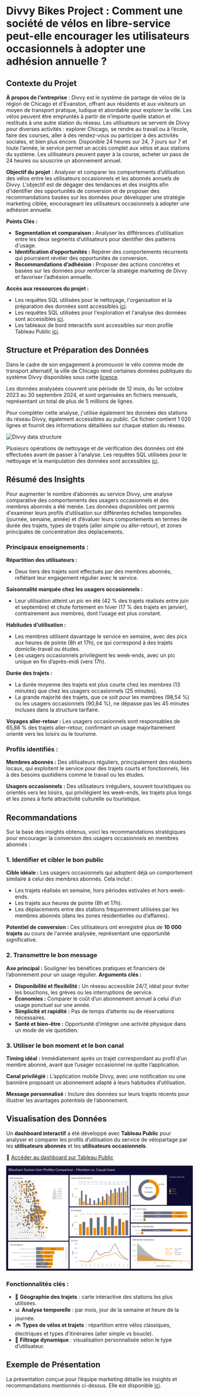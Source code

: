 # Divvy Bikes Project : Comment une société de vélos en libre-service peut-elle encourager les utilisateurs occasionnels à adopter une adhésion annuelle ?
## Contexte du Projet
**À propos de l'entreprise** : Divvy est le système de partage de vélos de la région de Chicago et d'Evanston, offrant aux résidents et aux visiteurs un moyen de transport pratique, ludique et abordable pour explorer la ville. Les vélos peuvent être empruntés à partir de n’importe quelle station et restitués à une autre station du réseau. Les utilisateurs se servent de Divvy pour diverses activités : explorer Chicago, se rendre au travail ou à l’école, faire des courses, aller à des rendez-vous ou participer à des activités sociales, et bien plus encore. Disponible 24 heures sur 24, 7 jours sur 7 et toute l’année, le service permet un accès complet aux vélos et aux stations du système. Les utilisateurs peuvent payer à la course, acheter un pass de 24 heures ou souscrire un abonnement annuel.

**Objectif du projet** : Analyser et comparer les comportements d’utilisation des vélos entre les utilisateurs occasionnels et les abonnés annuels de Divvy. L'objectif est de dégager des tendances et des insights afin d'identifier des opportunités de conversion et de proposer des recommandations basées sur les données pour développer une stratégie marketing ciblée, encourageant les utilisateurs occasionnels à adopter une adhésion annuelle.

**Points Clés :**
* **Segmentation et comparaison :** Analyser les différences d’utilisation entre les deux segments d’utilisateurs pour identifier des patterns d'usage.
* **Identification d’opportunités :** Repérer des comportements récurrents qui pourraient révéler des opportunités de conversion.
* **Recommandations d’adhésion :** Proposer des actions concrètes et basées sur les données pour renforcer la stratégie marketing de Divvy et favoriser l’adhésion annuelle.

**Accès aux ressources du projet :**
* Les requêtes SQL utilisées pour le nettoyage, l'organisation et la préparation des données sont accessibles [ici](DataCleaning.sql).
* Les requêtes SQL utilisées pour l'exploration et l'analyse des données sont accessibles [ici](Divvy-Bikes-Project/EDA.sql).
* Les tableaux de bord interactifs sont accessibles sur mon profile Tableau Public [ici](https://public.tableau.com/app/profile/natalial/vizzes).

## Structure et Préparation des Données
Dans le cadre de son engagement à promouvoir le vélo comme mode de transport alternatif, la ville de Chicago rend certaines données publiques du système Divvy disponibles sous cette [licence](https://divvybikes.com/data-license-agreement). 

Les données analysées couvrent une période de 12 mois, du 1er octobre 2023 au 30 septembre 2024, et sont organisées en fichiers mensuels, représentant un total de plus de 5 millions de lignes.

Pour compléter cette analyse, j'utilise également les données des stations du réseau Divvy, également accessibles au public. Ce fichier contient 1 020 lignes et fournit des informations détaillées sur chaque station du réseau.

![Divvy data structure](https://github.com/user-attachments/assets/94e0f03f-f2bb-472e-9fda-5b7bd3506342)

Plusieurs opérations de nettoyage et de vérification des données ont été effectuées avant de passer à l'analyse. Les requêtes SQL utilisées pour le nettoyage et la manipulation des données sont accessibles [ici](DataCleaning.sql).

## Résumé des Insights
Pour augmenter le nombre d’abonnés au service Divvy, une analyse comparative des comportements des usagers occasionnels et des membres abonnés a été menée. Les données disponibles ont permis d'examiner leurs profils d’utilisation sur différentes échelles temporelles (journée, semaine, année) et d’évaluer leurs comportements en termes de durée des trajets, types de trajets (aller simple ou aller-retour), et zones principales de concentration des déplacements.

### Principaux enseignements :

**Répartition des utilisateurs :** 
* Deux tiers des trajets sont effectués par des membres abonnés, reflétant leur engagement régulier avec le service.

**Saisonnalité marquée chez les usagers occasionnels :**
* Leur utilisation atteint un pic en été (42 % des trajets réalisés entre juin et septembre) et chute fortement en hiver (17 % des trajets en janvier), contrairement aux membres, dont l’usage est plus constant.

**Habitudes d’utilisation :** 
* Les membres utilisent davantage le service en semaine, avec des pics aux heures de pointe (8h et 17h), ce qui correspond à des trajets domicile-travail ou études.
* Les usagers occasionnels privilégient les week-ends, avec un pic unique en fin d’après-midi (vers 17h).

**Durée des trajets :**
* La durée moyenne des trajets est plus courte chez les membres (13 minutes) que chez les usagers occasionnels (25 minutes).
* La grande majorité des trajets, que ce soit pour les membres (98,54 %) ou les usagers occasionnels (90,84 %), ne dépasse pas les 45 minutes incluses dans la structure tarifaire.

**Voyages aller-retour :**
Les usagers occasionnels sont responsables de 65,88 % des trajets aller-retour, confirmant un usage majoritairement orienté vers les loisirs ou le tourisme.

### Profils identifiés :

**Membres abonnés :**
Des utilisateurs réguliers, principalement des résidents locaux, qui exploitent le service pour des trajets courts et fonctionnels, liés à des besoins quotidiens comme le travail ou les études.

**Usagers occasionnels :**
Des utilisateurs irréguliers, souvent touristiques ou orientés vers les loisirs, qui privilégient les week-ends, les trajets plus longs et les zones à forte attractivité culturelle ou touristique.

## Recommandations
Sur la base des insights obtenus, voici les recommandations stratégiques pour encourager la conversion des usagers occasionnels en membres abonnés :

### 1. Identifier et cibler le bon public

**Cible idéale :** Les usagers occasionnels qui adoptent déjà un comportement similaire à celui des membres abonnés. Cela inclut :
* Les trajets réalisés en semaine, hors périodes estivales et hors week-ends.
* Les trajets aux heures de pointe (8h et 17h).
* Les déplacements entre des stations fréquemment utilisées par les membres abonnés (dans les zones résidentielles ou d’affaires).

**Potentiel de conversion :** Ces utilisateurs ont enregistré plus de **10 000 trajets** au cours de l'année analysée, représentant une opportunité significative.

### 2. Transmettre le bon message

**Axe principal :** Souligner les bénéfices pratiques et financiers de l’abonnement pour un usage régulier.
**Arguments clés :**
* **Disponibilité et flexibilité :** Un réseau accessible 24/7, idéal pour éviter les bouchons, les grèves ou les interruptions de service.
* **Économies :** Comparer le coût d’un abonnement annuel à celui d’un usage ponctuel sur une année.
* **Simplicité et rapidité :** Pas de temps d’attente ou de réservations nécessaires.
* **Santé et bien-être :** Opportunité d’intégrer une activité physique dans un mode de vie quotidien.

### 3. Utiliser le bon moment et le bon canal

**Timing idéal :** Immédiatement après un trajet correspondant au profil d’un membre abonné, avant que l’usager occasionnel ne quitte l’application.

**Canal privilégié :** L’application mobile Divvy, avec une notification ou une bannière proposant un abonnement adapté à leurs habitudes d’utilisation.

**Message personnalisé :** Inclure des données sur leurs trajets récents pour illustrer les avantages potentiels de l’abonnement.

## Visualisation des Données

Un **dashboard interactif** a été développé avec **Tableau Public** pour analyser et comparer les profils d’utilisation du service de vélopartage par les **utilisateurs abonnés** et les **utilisateurs occasionnels**.

🔗 [Accéder au dashboard sur Tableau Public](https://public.tableau.com/views/BikeShareUserProfiles/Dashboard1?:language=en-GB&:sid=&:redirect=auth&:display_count=n&:origin=viz_share_link)

![Aperçu du dashboard interactif](./Member%20vs%20Casual%20Usage.png)

### Fonctionnalités clés :
- 📍 **Géographie des trajets** : carte interactive des stations les plus utilisées.
- 📊 **Analyse temporelle** : par mois, jour de la semaine et heure de la journée.
- 🚲 **Types de vélos et trajets** : répartition entre vélos classiques, électriques et types d’itinéraires (aller simple vs boucle).
- 🔄 **Filtrage dynamique** : visualisation personnalisée selon le type d’utilisateur.

## Exemple de Présentation
La présentation conçue pour l’équipe marketing détaille les insights et recommandations mentionnés ci-dessus. Elle est disponible [ici](https://docs.google.com/presentation/d/1fZtIF8Ym_7UWguF2RbKNNAYg1Ur8ai-JEzc3jjDwqP4/edit?usp=sharing). 
